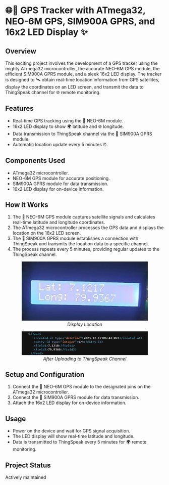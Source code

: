 # 🌐🚀 GPS Tracker with ATmega32, NEO-6M GPS, SIM900A GPRS, and 16x2 LED Display ✨




## Overview
This exciting project involves the development of a GPS tracker using the mighty ATmega32 microcontroller, the accurate NEO-6M GPS module, the efficient SIM900A GPRS module, and a sleek 16x2 LED display. The tracker is designed to 🛰️ obtain real-time location information from GPS satellites, display the coordinates on an LED screen, and transmit the data to ThingSpeak channel for 🌐 remote monitoring.

## Features
- Real-time GPS tracking using the 📡 NEO-6M module.
- 16x2 LED display to show 🌍 latitude and 🌐 longitude.
- Data transmission to ThingSpeak channel via the 📡 SIM900A GPRS module.
- Automatic location update every 5 minutes ⏰.

## Components Used
- ATmega32 microcontroller.
- NEO-6M GPS module for accurate positioning.
- SIM900A GPRS module for data transmission.
- 16x2 LED display for on-device information.

## How it Works
1. The 📡 NEO-6M GPS module captures satellite signals and calculates real-time latitude and longitude coordinates.
2. The ATmega32 microcontroller processes the GPS data and displays the location on the 16x2 LED screen.
3. The 📡 SIM900A GPRS module establishes a connection with ThingSpeak and transmits the location data to a specific channel.
4. The process repeats every 5 minutes, providing regular updates to the ThingSpeak channel.

<p align="center">
  <img src="images/device.png" alt="Device" width="400" />
  <br>
  <em>Display Location</em>
</p>

<p align="center">
  <img src="images/Screenshot%202023-12-17%20121357.png" alt="Screenshot" width="400" />
  <br>
  <em>After Uploading to ThingSpeak Channel</em>
</p>



## Setup and Configuration
1. Connect the 📡 NEO-6M GPS module to the designated pins on the ATmega32 microcontroller.
2. Connect the 📡 SIM900A GPRS module for data transmission.
3. Attach the 16x2 LED display for on-device information.

## Usage
- Power on the device and wait for GPS signal acquisition.
- The LED display will show real-time latitude and longitude.
- Data is transmitted to ThingSpeak every 5 minutes for 🌍 remote monitoring.

## Project Status
Actively maintained

